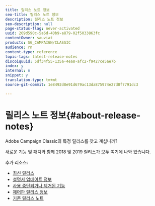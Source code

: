 ```yaml
---
title: 릴리스 노트 정보
seo-title: 릴리스 노트 정보
description: 릴리스 노트 정보
seo-description: null
page-status-flag: never-activated
uuid: 269d590c-5a6d-40b9-a879-02f5033863fc
contentOwner: sauviat
products: SG_CAMPAIGN/CLASSIC
audience: rn
content-type: reference
topic-tags: latest-release-notes
discoiquuid: 5df34f55-135a-4ea8-afc2-f9427ce5ae7b
index: y
internal: n
snippet: y
translation-type: tm+mt
source-git-commit: 1e8492d8e91d679ac13da875974e27d0f7791dc3

---
```



# 릴리스 노트 정보{#about-release-notes}

Adobe Campaign Classic의 특정 릴리스를 찾고 계십니까?

새로운 기능 및 패치와 함께 2018 및 2019 릴리스가 모두 여기에 나와 있습니다.

추가 리소스:

* [최신 릴리스](../../rn/using/latest-release.md)
* [설명서 업데이트 정보](https://helpx.adobe.com/campaign/kb/v7-doc-updates.html)
* [사용 중단되거나 제거된 기능](https://helpx.adobe.com/campaign/kb/deprecated-and-removed-features.html)
* [제어판 릴리스 정보](https://docs.adobe.com/content/help/en/control-panel/using/release-notes.html)
* [기존 릴리스 노트](https://docs.campaign.adobe.com/doc/AC/en/RN_legacy.html)